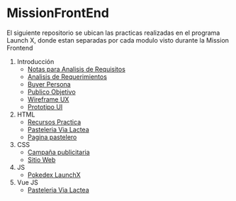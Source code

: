 # MissionFrontEnd

El siguiente repositorio se ubican las practicas realizadas en el programa Launch X, donde estan separadas por cada modulo visto durante la Mission Frontend

1. Introducción
   * [Notas para Analisis de Requisitos](https://knowing-pipe-d0a.notion.site/Abogabot-92650ab06f524068a25e672b4d30303f)
   * [Analisis de Requerimientos](01.-INTRO/ERSAbogaBot.docx)
   * [Buyer Persona](01.-INTRO/BuyerPersona.pdf)
   * [Publico Objetivo](https://miro.com/app/board/uXjVOLE07ys=/?invite_link_id=501326055963)
   * [Wireframe UX](https://miro.com/app/board/uXjVOLIjaFI=/?invite_link_id=780837100275)
   * [Prototipo UI](https://www.figma.com/file/dA4mRsF6jUCwFlsZKiqrdE/Abogabot-UI?node-id=31%3A24)
2. HTML
   * [Recursos Practica](https://github.com/AngelCruzO/MissionFrontend/tree/main/02.-%20HTML)
   * [Pasteleria Via Lactea](https://pasteleriavialactea.000webhostapp.com/)
   * [Pagina pastelero](https://pasteleriavialactea.000webhostapp.com/pasteleria.html)
3. CSS
   * [Campaña publicitaria](https://miro.com/app/board/uXjVOGmpBL0=/?invite_link_id=651295536913)
   * [Sitio Web](https://angelcruzo.github.io/vaccination-COVID/)
4. JS
   * [Pokedex LaunchX](https://angelcruzo.github.io/pokedex-LaunchX/)
5. Vue JS
   * [Pasteleria Via Lactea](https://pastelerialaunchx120.netlify.app/)
